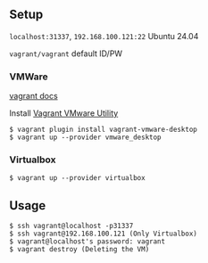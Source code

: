 ## Setup

`localhost:31337`, `192.168.100.121:22` Ubuntu 24.04

`vagrant/vagrant` default ID/PW

### VMWare

<a href="https://developer.hashicorp.com/vagrant/docs/providers/vmware/installation">vagrant docs</a>

Install <a href="https://developer.hashicorp.com/vagrant/downloads/vmware">Vagrant VMware Utility</a>

```console
$ vagrant plugin install vagrant-vmware-desktop
$ vagrant up --provider vmware_desktop
```

### Virtualbox

```console
$ vagrant up --provider virtualbox
```

## Usage

```console
$ ssh vagrant@localhost -p31337
$ ssh vagrant@192.168.100.121 (Only Virtualbox)
$ vagrant@localhost's password: vagrant
$ vagrant destroy (Deleting the VM)
```
